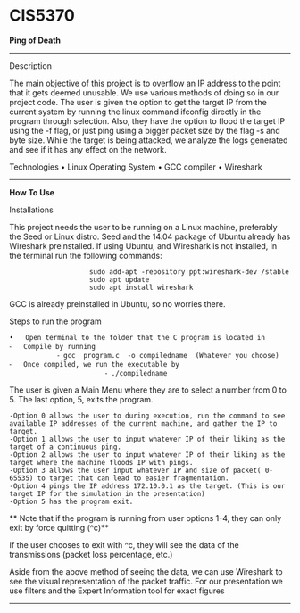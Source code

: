 # CIS5370
<b>Ping of Death</b> 

______________________________________________________________________________________

Description

The main objective of this project is to overflow an IP address to the point that it gets deemed unusable. We use various methods of doing so in our project code. The user is given the option to get the target IP from the current system by running the linux command ifconfig directly in the program through selection. Also, they have the option to flood the target IP using the -f flag, or just ping using a bigger packet size by the flag -s and byte size.  While the target is being attacked, we analyze the logs generated and see if it has any effect on the network.

Technologies
	•		Linux Operating System 
	•	           GCC compiler
	•	           Wireshark 

______________________________________________________________________________________

<b>How To Use</b>

Installations

This project needs the user to be running on a Linux machine, preferably the Seed or Linux distro. Seed and the 14.04 package of Ubuntu already has Wireshark preinstalled. If using Ubuntu, and Wireshark is not installed, in the terminal run the following commands:

						sudo add-apt -repository ppt:wireshark-dev /stable
						sudo apt update
						sudo apt install wireshark 

GCC is already preinstalled in Ubuntu, so no worries there.

Steps to run the program 


	•	Open terminal to the folder that the C program is located in
	⁃	Compile by running
				⁃ gcc  program.c  -o compiledname  (Whatever you choose)
	⁃	Once compiled, we run the executable by
	                        ⁃ ./compiledname

The user is given a Main Menu where they are to select a number from 0 to 5. The last option, 5, exits the program.
	
	-Option 0 allows the user to during execution, run the command to see available IP addresses of the current machine, and gather the IP to target.
	-Option 1 allows the user to input whatever IP of their liking as the target of a continuous ping.
	-Option 2 allows the user to input whatever IP of their liking as the target where the machine floods IP with pings.
	-Option 3 allows the user input whatever IP and size of packet( 0-65535) to target that can lead to easier fragmentation.
	-Option 4 pings the IP address 172.10.0.1 as the target. (This is our target IP for the simulation in the presentation)
	-Option 5 has the program exit.

** Note that if the program is running from user options 1-4, they can only exit by force quitting (^c)**

If the user chooses to exit with  ^c,  they will see the data of the transmissions (packet loss percentage, etc.)

Aside from the above method of seeing the data, we can use Wireshark to see the visual representation of the packet traffic.  For our presentation we use filters and the Expert Information tool for exact figures

___________________________________________________________________________________________




